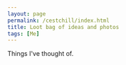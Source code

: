 ```yaml
---
layout: page
permalink: /cestchill/index.html
title: Loot bag of ideas and photos
tags: [Me]
---
```


Things I've thought of.